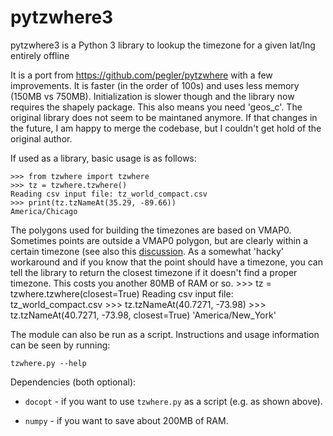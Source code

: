 pytzwhere3
=========

pytzwhere3 is a Python 3 library to lookup the timezone for a given lat/lng entirely offline

It is a port from https://github.com/pegler/pytzwhere with a few improvements. It is faster (in the order of 100s) and uses less memory (150MB vs 750MB). Initialization is slower though and the library now requires the shapely package. This also means you need 'geos_c'.
The original library does not seem to be maintaned anymore. If that changes in the future, I am happy to merge the codebase, but I couldn't get hold of the original author. 

If used as a library, basic usage is as follows:

    >>> from tzwhere import tzwhere
    >>> tz = tzwhere.tzwhere()
    Reading csv input file: tz_world_compact.csv
    >>> print(tz.tzNameAt(35.29, -89.66))
    America/Chicago

The polygons used for building the timezones are based on VMAP0. Sometimes points are outside a VMAP0 polygon, but are clearly within a certain timezone (see also this [discussion](https://github.com/mattbornski/tzwhere/issues/8). As a somewhat 'hacky' workaround and if you know that the point should have a timezone, you can tell the library to return the closest timezone if it doesn't find a proper timezone. This costs you another 80MB of RAM or so.
    >>> tz = tzwhere.tzwhere(closest=True)
    Reading csv input file: tz_world_compact.csv
    >>> tz.tzNameAt(40.7271, -73.98)
    >>> tz.tzNameAt(40.7271, -73.98, closest=True)
    'America/New_York'


The module can also be run as a script. Instructions and usage information can be seen by running:

    tzwhere.py --help

Dependencies (both optional):

  * `docopt` - if you want to use `tzwhere.py` as a script (e.g. as shown above).

  * `numpy` - if you want to save about 200MB of RAM.
